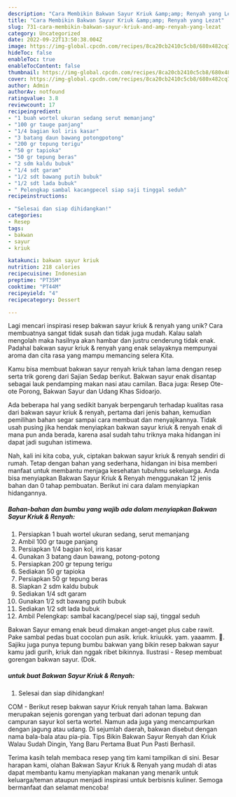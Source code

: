 ```yaml
---
description: "Cara Membikin Bakwan Sayur Kriuk &amp;amp; Renyah yang Lezat"
title: "Cara Membikin Bakwan Sayur Kriuk &amp;amp; Renyah yang Lezat"
slug: 731-cara-membikin-bakwan-sayur-kriuk-and-amp-renyah-yang-lezat
category: Uncategorized
date: 2022-09-22T13:50:38.004Z
image: https://img-global.cpcdn.com/recipes/8ca20cb2410c5cb8/680x482cq70/bakwan-sayur-kriuk-renyah-foto-resep-utama.jpg
hideToc: false
enableToc: true
enableTocContent: false
thumbnail: https://img-global.cpcdn.com/recipes/8ca20cb2410c5cb8/680x482cq70/bakwan-sayur-kriuk-renyah-foto-resep-utama.jpg
cover: https://img-global.cpcdn.com/recipes/8ca20cb2410c5cb8/680x482cq70/bakwan-sayur-kriuk-renyah-foto-resep-utama.jpg
author: Admin
authorAv: notfound
ratingvalue: 3.8
reviewcount: 17
recipeingredient:
- "1 buah wortel ukuran sedang serut memanjang"
- "100 gr tauge panjang"
- "1/4 bagian kol iris kasar"
- "3 batang daun bawang potongpotong"
- "200 gr tepung terigu"
- "50 gr tapioka"
- "50 gr tepung beras"
- "2 sdm kaldu bubuk"
- "1/4 sdt garam"
- "1/2 sdt bawang putih bubuk"
- "1/2 sdt lada bubuk"
- " Pelengkap sambal kacangpecel siap saji tinggal seduh"
recipeinstructions:

- "Selesai dan siap dihidangkan!"
categories:
- Resep
tags:
- bakwan
- sayur
- kriuk

katakunci: bakwan sayur kriuk 
nutrition: 218 calories
recipecuisine: Indonesian
preptime: "PT35M"
cooktime: "PT44M"
recipeyield: "4"
recipecategory: Dessert

---
```





Lagi mencari inspirasi resep bakwan sayur kriuk &amp; renyah yang unik? Cara membuatnya sangat tidak susah dan tidak juga mudah. Kalau salah mengolah maka hasilnya akan hambar dan justru cenderung tidak enak. Padahal bakwan sayur kriuk &amp; renyah yang enak selayaknya mempunyai aroma dan cita rasa yang mampu memancing selera Kita.





Kamu bisa membuat bakwan sayur renyah kriuk tahan lama dengan resep serta trik goreng dari Sajian Sedap berikut. Bakwan sayur enak disantap sebagai lauk pendamping makan nasi atau camilan. Baca juga: Resep Ote-ote Porong, Bakwan Sayur dan Udang Khas Sidoarjo.

Ada beberapa hal yang sedikit banyak berpengaruh terhadap kualitas rasa dari bakwan sayur kriuk &amp; renyah, pertama dari jenis bahan, kemudian pemilihan bahan segar sampai cara membuat dan menyajikannya. Tidak usah pusing jika hendak menyiapkan bakwan sayur kriuk &amp; renyah enak di mana pun anda berada, karena asal sudah tahu triknya maka hidangan ini dapat jadi suguhan istimewa.






Nah, kali ini kita coba, yuk, ciptakan bakwan sayur kriuk &amp; renyah sendiri di rumah. Tetap dengan bahan yang sederhana, hidangan ini bisa memberi manfaat untuk membantu menjaga kesehatan tubuhmu sekeluarga. Anda bisa menyiapkan Bakwan Sayur Kriuk &amp; Renyah menggunakan 12 jenis bahan dan 0 tahap pembuatan. Berikut ini cara dalam menyiapkan hidangannya.

<!--inarticleads1-->

##### Bahan-bahan dan bumbu yang wajib ada dalam menyiapkan Bakwan Sayur Kriuk &amp; Renyah:

1. Persiapkan 1 buah wortel ukuran sedang, serut memanjang
1. Ambil 100 gr tauge panjang
1. Persiapkan 1/4 bagian kol, iris kasar
1. Gunakan 3 batang daun bawang, potong-potong
1. Persiapkan 200 gr tepung terigu
1. Sediakan 50 gr tapioka
1. Persiapkan 50 gr tepung beras
1. Siapkan 2 sdm kaldu bubuk
1. Sediakan 1/4 sdt garam
1. Gunakan 1/2 sdt bawang putih bubuk
1. Sediakan 1/2 sdt lada bubuk
1. Ambil  Pelengkap: sambal kacang/pecel siap saji, tinggal seduh


Bakwan Sayur emang enak beud dimakan anget-anget plus cabe rawit. Pake sambal pedas buat cocolan pun asik. kriuk. kriuukk. yam. yaaamm. 🤤. Sajiku juga punya tepung bumbu bakwan yang bikin resep bakwan sayur kamu jadi gurih, kriuk dan nggak ribet bikinnya. Ilustrasi - Resep membuat gorengan bakwan sayur. (Dok. 

<!--inarticleads2-->

#####  untuk buat Bakwan Sayur Kriuk &amp; Renyah:


1. Selesai dan siap dihidangkan!

COM - Berikut resep bakwan sayur Kriuk renyah tahan lama. Bakwan merupakan sejenis gorengan yang terbuat dari adonan tepung dan campuran sayur kol serta wortel. Namun ada juga yang mencampurkan dengan jagung atau udang. Di sejumlah daerah, bakwan disebut dengan nama bala-bala atau pia-pia. Tips Bikin Bakwan Sayur Renyah dan Kriuk Walau Sudah Dingin, Yang Baru Pertama Buat Pun Pasti Berhasil. 

Terima kasih telah membaca resep yang tim kami tampilkan di sini. Besar harapan kami, olahan Bakwan Sayur Kriuk &amp; Renyah yang mudah di atas dapat membantu kamu menyiapkan makanan yang menarik untuk keluarga/teman ataupun menjadi inspirasi untuk berbisnis kuliner. Semoga bermanfaat dan selamat mencoba!
